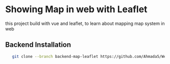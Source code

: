 # Showing Map in web with Leaflet
this project build with vue and leaflet, to learn about mapping map system in web

## Backend Installation
```bash
   git clone --branch backend-map-leaflet https://github.com/Ahmada5/WebAccountSystem.git && cd backend-map-leaflet && npm i
```
